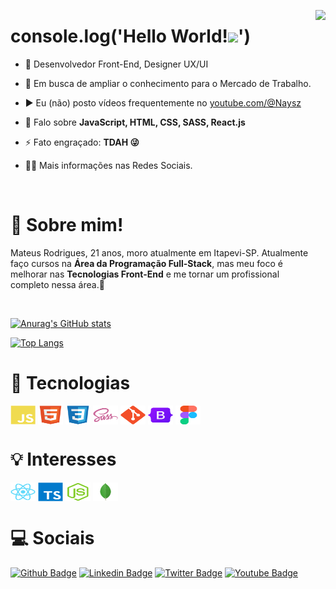 <img align="right" height="500em"
src="https://raw.githubusercontent.com/gist/mxteusdev/d05bfa4015a5654c36b87ad3192a54f0/raw/6d0a7ea5587dc81a9533d545505ec2109791a354/githubcard.svg" />
<h1 align="left">console.log('Hello World!<img src="https://raw.githubusercontent.com/kaueMarques/kaueMarques/master/hi.gif" height="30px">')</h1>

- 🎨 Desenvolvedor Front-End, Designer UX/UI

- 🔭 Em busca de ampliar o conhecimento para o Mercado de Trabalho.

- ▶️ Eu (não) posto vídeos frequentemente no [youtube.com/@Naysz](https://youtube.com/@Naysz)

- 💬 Falo sobre **JavaScript, HTML, CSS, SASS, React.js**

- ⚡ Fato engraçado: **TDAH 😜**

- 👨‍💻 Mais informações nas Redes Sociais.

<br>

# 👾 Sobre mim! 
Mateus Rodrigues, 21 anos, moro atualmente em Itapevi-SP. Atualmente faço cursos na **Área da Programação Full-Stack**, mas meu foco é melhorar nas **Tecnologias Front-End** e me tornar um profissional completo nessa área.🤍

<br>

[![Anurag's GitHub stats](https://github-readme-stats.vercel.app/api?username=mxteusdev&show_icons=true&theme=dark)](https://github.com/anuraghazra/github-readme-stats)

[![Top Langs](https://github-readme-stats.vercel.app/api/top-langs/?username=mxteusdev&layout=compact&theme=dark)](https://github.com/anuraghazra/github-readme-stats)

# 🚀 Tecnologias
<div style="display: inline_block">
  <img align="center" alt="Mxt-Js" height="30" width="40" src="https://raw.githubusercontent.com/devicons/devicon/master/icons/javascript/javascript-plain.svg">
  <img align="center" alt="Mxt-html" height="30" width="40" src="https://raw.githubusercontent.com/devicons/devicon/master/icons/html5/html5-original.svg">
  <img align="center" alt="Mxt-css" height="30" width="40" src="https://raw.githubusercontent.com/devicons/devicon/master/icons/css3/css3-original.svg">
  <img align="center" alt="Mxt-sass" height="30" width="40" src="https://raw.githubusercontent.com/devicons/devicon/master/icons/sass/sass-original.svg">
  <img align="center" alt="Mxt-git" height="30" width="40" src="https://raw.githubusercontent.com/devicons/devicon/master/icons/git/git-original.svg">
  <img align="center" alt="Mxt-bootstrap" height="30" width="40" src="https://raw.githubusercontent.com/devicons/devicon/master/icons/bootstrap/bootstrap-original.svg">
  <img align="center" alt="Mxt-figma" height="30" width="40" src="https://raw.githubusercontent.com/devicons/devicon/master/icons/figma/figma-original.svg">  
</div>



# 💡 Interesses

<div style="display: inline_block">
  <img align="center" alt="Mxt-Js" height="30" width="40" src="https://raw.githubusercontent.com/devicons/devicon/master/icons/react/react-original.svg">
  <img align="center" alt="Mxt-html" height="30" width="40" src="https://raw.githubusercontent.com/devicons/devicon/master/icons/typescript/typescript-original.svg">
  <img align="center" alt="Mxt-css" height="30" width="40" src="https://raw.githubusercontent.com/devicons/devicon/master/icons/nodejs/nodejs-original.svg">
  <img align="center" alt="Mxt-sass" height="30" width="40" src="https://raw.githubusercontent.com/devicons/devicon/master/icons/mongodb/mongodb-original.svg">
</div> 



# 💻 Sociais


[![Github Badge](https://img.shields.io/badge/-Github-000?style=flat-square&logo=Github&logoColor=white&link=https://github.com/mxteusdev)](https://github.com/mxteusdev)
[![Linkedin Badge](https://img.shields.io/badge/-LinkedIn-blue?style=flat-square&logo=Linkedin&logoColor=white&link=https://www.linkedin.com/in/mxteusdev/)](https://www.linkedin.com/in/mxteusdev/)
[![Twitter Badge](https://img.shields.io/badge/-Twitter-1ca0f1?style=flat-square&labelColor=1ca0f1&logo=twitter&logoColor=white&link=https://twitter.com/mateusnayz)](https://twitter.com/mateusnayz)
[![Youtube Badge](https://img.shields.io/badge/-YouTube-ff0000?style=flat-square&labelColor=ff0000&logo=youtube&logoColor=white&link=https://youtube.com/@Nayzs)](https://youtube.com/@Nayzs)
